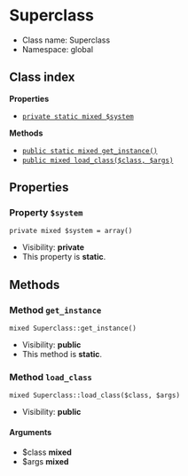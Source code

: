 # Superclass






* Class name: Superclass
* Namespace: global




## Class index

**Properties**
* [`private static mixed $system`](#property-system)

**Methods**
* [`public static mixed get_instance()`](#method-get_instance)
* [`public mixed load_class($class, $args)`](#method-load_class)







Properties
----------


### Property `$system`

```
private mixed $system = array()
```





* Visibility: **private**
* This property is **static**.


Methods
-------


### Method `get_instance`

```
mixed Superclass::get_instance()
```





* Visibility: **public**
* This method is **static**.



### Method `load_class`

```
mixed Superclass::load_class($class, $args)
```





* Visibility: **public**

#### Arguments

* $class **mixed**
* $args **mixed**


